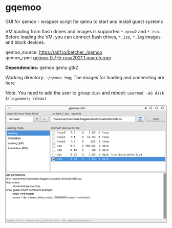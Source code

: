 # gqemoo
GUI for qemoo - wrapper script for qemu to start and install guest systems  
  
VM loading from flash drives and images is supported `*.qcow2` and `*.iso`. Before loading the VM, you can connect flash drives, `*.iso`, `*.img` images and block devices.
  
qemoo_source: https://abf.io/betcher_/qemoo  
qemoo_rpm: [qemoo-0.7-5-rosa2021.1.noarch.rpm](https://mirror.yandex.ru/rosa/rosa2021.1/repository/x86_64/contrib/release/qemoo-0.7-5-rosa2021.1.noarch.rpm)

**Dependencies:** qemoo qemu gtk2  
  
Working directory: `~/qemoo_tmp`; The images for loading and connecting are here
  
Note: You need to add the user to group `disk` and reboot: `usermod -aG disk $(logname); reboot`
  
![](https://github.com/AKotov-dev/gqemoo/blob/main/ScreenShot1.png)
